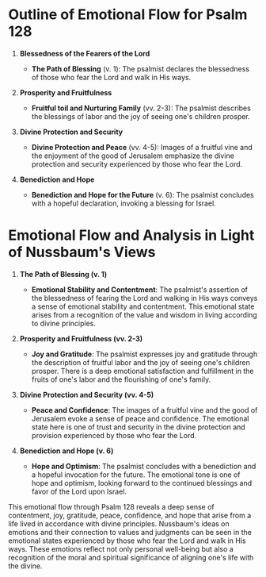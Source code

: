 # Outline of Emotional Flow for Psalm 128

1. **Blessedness of the Fearers of the Lord**
   - **The Path of Blessing** (v. 1): The psalmist declares the blessedness of those who fear the Lord and walk in His ways.

2. **Prosperity and Fruitfulness**
   - **Fruitful toil and Nurturing Family** (vv. 2-3): The psalmist describes the blessings of labor and the joy of seeing one's children prosper.

3. **Divine Protection and Security**
   - **Divine Protection and Peace** (vv. 4-5): Images of a fruitful vine and the enjoyment of the good of Jerusalem emphasize the divine protection and security experienced by those who fear the Lord.

4. **Benediction and Hope**
   - **Benediction and Hope for the Future** (v. 6): The psalmist concludes with a hopeful declaration, invoking a blessing for Israel.

# Emotional Flow and Analysis in Light of Nussbaum's Views

1. **The Path of Blessing (v. 1)**
   - **Emotional Stability and Contentment**: The psalmist's assertion of the blessedness of fearing the Lord and walking in His ways conveys a sense of emotional stability and contentment. This emotional state arises from a recognition of the value and wisdom in living according to divine principles.

2. **Prosperity and Fruitfulness (vv. 2-3)**
   - **Joy and Gratitude**: The psalmist expresses joy and gratitude through the description of fruitful labor and the joy of seeing one's children prosper. There is a deep emotional satisfaction and fulfillment in the fruits of one's labor and the flourishing of one's family.

3. **Divine Protection and Security (vv. 4-5)**
   - **Peace and Confidence**: The images of a fruitful vine and the good of Jerusalem evoke a sense of peace and confidence. The emotional state here is one of trust and security in the divine protection and provision experienced by those who fear the Lord.

4. **Benediction and Hope (v. 6)**
   - **Hope and Optimism**: The psalmist concludes with a benediction and a hopeful invocation for the future. The emotional tone is one of hope and optimism, looking forward to the continued blessings and favor of the Lord upon Israel.

This emotional flow through Psalm 128 reveals a deep sense of contentment, joy, gratitude, peace, confidence, and hope that arise from a life lived in accordance with divine principles. Nussbaum's ideas on emotions and their connection to values and judgments can be seen in the emotional states experienced by those who fear the Lord and walk in His ways. These emotions reflect not only personal well-being but also a recognition of the moral and spiritual significance of aligning one's life with the divine.